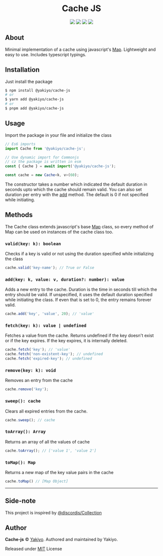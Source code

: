 # <div align="center">Cache JS</div> 

<div align="center"><img src="https://github.com/Yakiyo/cache-js/actions/workflows/build.yml/badge.svg"> <img src="https://github.com/Yakiyo/cache-js/actions/workflows/lint.yml/badge.svg"> <a href="https://github.com/Yakiyo/cache-js"><img src="https://img.shields.io/github/stars/Yakiyo/cache-js?style=social"></a> <a href="https://www.npmjs.com/package/@yakiyo/cache-js"><img src="https://img.shields.io/npm/v/@yakiyo/cache-js"></a> </div>

## About 
Minimal implementation of a cache using javascript's [Map](https://developer.mozilla.org/en-US/docs/Web/JavaScript/Reference/Global_Objects/Map).
Lightweight and easy to use. Includes typescript typings. 

## Installation
Just install the package
```bash
$ npm install @yakiyo/cache-js
# or 
$ yarn add @yakiyo/cache-js
# or
$ pnpm add @yakiyo/cache-js
```

## Usage

Import the package in your file and initialize the class

```ts
// Es6 imports
import Cache from '@yakiyo/cache-js';

// Use dynamic import for Commonjs
// cz the package is written in esm
const { Cache } = await import('@yakiyo/cache-js'); 

const cache = new Cache<k, v>(60);
```
The constructor takes a number which indicated the default duration in seconds upto which the cache should remain valid. You can also set duration per entry with the [add](#addkey-value-value) method. The default is 0 if not specified while initiating.

## Methods
The Cache class extends javascript's base [Map](https://developer.mozilla.org/en-US/docs/Web/JavaScript/Reference/Global_Objects/Map) class, so every method of Map can be used on instances of the cache class too.
### `valid(key: k): boolean`
Checks if a key is valid or not using the duration specified while initializing the class
```ts
cache.valid('key-name'); // True or False
```

### `add(key: k, value: v, duration?: number): value`
Adds a new entry to the cache. Duration is the time in seconds till which the entry should be valid. If unspecified, it uses the default duration specified while initiating the class. If even that is set to 0, the entry remains forever valid.
```ts
cache.add('key', 'value', 20); // 'value'
```

### `fetch(key: k): value | undefined`
Fetches a value from the cache. Returns undefined if the key doesn't exist or if the key expires. If the key expires, it is internally deleted.
```ts
cache.fetch('key'); // 'value'
cache.fetch('non-existent-key'); // undefined
cache.fetch('expired-key'); // undefined
```

### `remove(key: k): void`
Removes an entry from the cache
```ts
cache.remove('key');
```

### `sweep(): cache`
Clears all expired entries from the cache.
```ts
cache.sweep(); // cache
```

### `toArray(): Array`
Returns an array of all the values of cache
```ts
cache.toArray(); // ['value 1', 'value 2']
```

### `toMap(): Map`
Returns a new map of the key value pairs in the cache
```ts
cache.toMap() // [Map Object]
```
<hr>

## Side-note
This project is inspired by [@discordjs/Collection](https://discord.js.org/#/docs/collection)

## Author
**Cache-js** © [Yakiyo](https://github.com/Yakiyo). Authored and maintained by Yakiyo.

Released under [MIT](https://opensource.org/licenses/MIT) License
